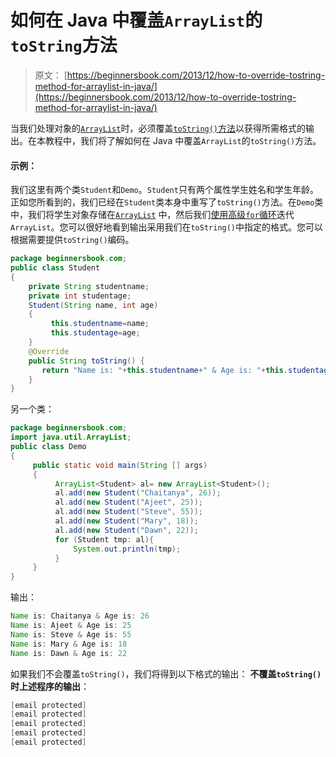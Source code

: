 # 如何在 Java 中覆盖`ArrayList`的`toString`方法

> 原文： [https://beginnersbook.com/2013/12/how-to-override-tostring-method-for-arraylist-in-java/](https://beginnersbook.com/2013/12/how-to-override-tostring-method-for-arraylist-in-java/)

当我们处理对象的[`ArrayList`](https://beginnersbook.com/2013/12/java-arraylist-of-object-sort-example-comparable-and-comparator/)时，必须覆盖[`toString()`方法](https://docs.oracle.com/javase/6/docs/api/java/lang/Object.html#toString())以获得所需格式的输出。在本教程中，我们将了解如何在 Java 中覆盖`ArrayList`的`toString()`方法。

#### 示例：

我们这里有两个类`Student`和`Demo`。`Student`只有两个属性学生姓名和学生年龄。正如您所看到的，我们已经在`Student`类本身中重写了`toString()`方法。在`Demo`类中，我们将学生对象存储在[`ArrayList`](https://beginnersbook.com/2013/12/how-to-initialize-an-arraylist/) 中，然后我们[使用高级`for`循环](https://beginnersbook.com/2013/12/how-to-loop-arraylist-in-java/)迭代`ArrayList`。您可以很好地看到输出采用我们在`toString()`中指定的格式。您可以根据需要提供`toString()`编码。

```java
package beginnersbook.com;
public class Student 
{
    private String studentname;
    private int studentage;
    Student(String name, int age)
    {
         this.studentname=name;
         this.studentage=age;
    }
    @Override
    public String toString() {
       return "Name is: "+this.studentname+" & Age is: "+this.studentage;
    }
}
```

另一个类：

```java
package beginnersbook.com;
import java.util.ArrayList;
public class Demo
{
     public static void main(String [] args)
     {
          ArrayList<Student> al= new ArrayList<Student>();
          al.add(new Student("Chaitanya", 26));
          al.add(new Student("Ajeet", 25));
          al.add(new Student("Steve", 55));
          al.add(new Student("Mary", 18));
          al.add(new Student("Dawn", 22));
          for (Student tmp: al){
              System.out.println(tmp);
          }
     }
}
```

输出：

```java
Name is: Chaitanya & Age is: 26
Name is: Ajeet & Age is: 25
Name is: Steve & Age is: 55
Name is: Mary & Age is: 18
Name is: Dawn & Age is: 22
```

如果我们不会覆盖`toString()`，我们将得到以下格式的输出：
**不覆盖`toString()`时上述程序的输出**：

```java
[email protected]
[email protected]
[email protected]
[email protected]
[email protected]
```
